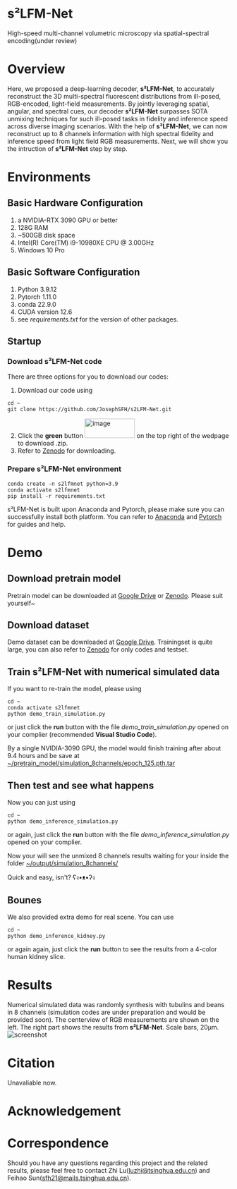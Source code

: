 # s²LFM-Net
High-speed multi-channel volumetric microscopy via spatial-spectral encoding(under review)
# Overview
Here, we proposed a deep-learning decoder, **s²LFM-Net**, to accurately reconstruct the 3D multi-spectral fluorescent distributions from ill-posed, RGB-encoded, light-field measurements. By jointly leveraging spatial, angular, and spectral cues, our decoder **s²LFM-Net** surpasses SOTA unmixing techniques for such ill-posed tasks in fidelity and inference speed across diverse imaging scenarios. With the help of **s²LFM-Net**, we can now reconstruct up to 8 channels information with high spectral fidelity and inference speed from light field RGB measurements. Next, we will show you the intruction of **s²LFM-Net** step by step.
# Environments
## Basic Hardware Configuration
1. a NVIDIA-RTX 3090 GPU or better
2. 128G RAM
3. ~500GB disk space
4. Intel(R) Core(TM) i9-10980XE CPU @ 3.00GHz
5. Windows 10 Pro
## Basic Software Configuration
1. Python 3.9.12
2. Pytorch 1.11.0
3. conda 22.9.0
4. CUDA version 12.6
5. see _requirements.txt_ for the version of other packages.
## Startup
### Download s²LFM-Net code
There are three options for you to download our codes:
1. Download our code using
```
cd ~
git clone https://github.com/JosephSFH/s2LFM-Net.git
```
2. Click the **green** button <img width="114" height="44" alt="image" src="https://github.com/user-attachments/assets/1678941c-89cb-407e-a151-ce311bd5e25a" /> on the top right of the wedpage to download .zip.
3. Refer to [Zenodo](https://doi.org/10.5281/zenodo.15860987) for downloading.
### Prepare s²LFM-Net environment
```
conda create -n s2lfmnet python=3.9
conda activate s2lfmnet
pip install -r requirements.txt
```
s²LFM-Net is built upon Anaconda and Pytorch, please make sure you can successfully install both platform. You can refer to [Anaconda](https://docs.conda.io/projects/conda/en/stable/user-guide/index.html) and [Pytorch](https://pytorch.org/) for guides and help.
# Demo
## Download pretrain model
Pretrain model can be downloaded at [Google Drive](https://drive.google.com/drive/folders/1xuh2Tuk6kf2MCx6WWFNGJ5Ft0j_4cepn?usp=sharing) or [Zenodo](https://doi.org/10.5281/zenodo.15860987). Please suit yourself~
## Download dataset
Demo dataset can be downloaded at [Google Drive](https://drive.google.com/drive/folders/1qwZ-8G3QGqDtUgFMESaBcEfDcOcAPFi7?usp=sharing). Trainingset is quite large, you can also refer to [Zenodo](https://doi.org/10.5281/zenodo.15860987) for only codes and testset.
## Train s²LFM-Net with numerical simulated data
If you want to re-train the model, please using
```
cd ~
conda activate s2lfmnet
python demo_train_simulation.py
```
or just click the **run** button with the file _demo_train_simulation.py_ opened on your complier (recommended **Visual Studio Code**).

By a single NVIDIA-3090 GPU, the model would finish training after about 9.4 hours and be save at <ins>~/pretrain_model/simulation_8channels/epoch_125.pth.tar </ins>
## Then test and see what happens
Now you can just using
```
cd ~
python demo_inference_simulation.py
```
or again, just click the **run** button with the file _demo_inference_simulation.py_ opened on your complier.

Now your will see the unmixed 8 channels results waiting for your inside the folder <ins>~/output/simulation_8channels/</ins>

Quick and easy, isn't? ʕง•ᴥ•ʔง

## Bounes
We also provided extra demo for real scene. You can use
```
cd ~
python demo_inference_kidney.py
```
or again again, just click the **run** button to see the results from a 4-color human kidney slice.

# Results
Numerical simulated data was randomly synthesis with tubulins and beans in 8 channels (simulation codes are under preparation and would be provided soon). The centerview of RGB measurements are shown on the left. The right part shows the results from **s²LFM-Net**. Scale bars, 20μm.
![screenshot](https://github.com/user-attachments/assets/66c3f53a-5382-44ee-9002-99bb4d7cb4a2)

# Citation
Unavaliable now.
# Acknowledgement

# Correspondence
Should you have any questions regarding this project and the related results, please feel free to contact Zhi Lu([luzhi@tsinghua.edu.cn](luzhi@tsinghua.edu.cn)) and Feihao Sun([sfh21@mails.tsinghua.edu.cn](sfh21@mails.tsinghua.edu.cn)).
